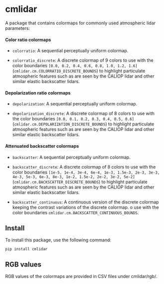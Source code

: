 # cmlidar

A package that contains colormaps for commonly used atmospheric lidar parameters:


#### Color ratio colormaps

- `colorratio`: A sequential perceptually uniform colormap.

- `colorratio_discrete`: A discrete colormap of 9 colors to use with the color boundaries `[0.0, 0.2, 0.4, 0.6, 0.8, 1.0, 1.2, 1.6]` (`cmlidar.cm.COLORRATIO_DISCRETE_BOUNDS`) to highlight particulate atmospheric features such as are seen by the CALIOP lidar and other similar elastic backscatter lidars.


#### Depolarization ratio colormaps

- `depolarization`: A sequential perceptually uniform colormap.

- `depolarization_discrete`: A discrete colormap of 8 colors to use with the color boundaries `[0.0, 0.1, 0.2, 0.3, 0.4, 0.5, 0.6]` (`cmlidar.cm.DEPOLARIZATION_DISCRETE_BOUNDS`) to highlight particulate atmospheric features such as are seen by the CALIOP lidar and other similar elastic backscatter lidars.


#### Attenuated backscatter colormaps

- `backscatter`: A sequential perceptually uniform colormap.

- `backscatter_discrete`: A discrete colormap of 8 colors to use with the color boundaries `[1e-5, 1e-4, 3e-4, 6e-4, 1e-3, 1.5e-3, 2e-3, 3e-3, 4e-3, 5e-3, 6e-3, 8e-3, 1e-2, 1.5e-2, 2e-2, 3e-2, 5e-2]` (`cmlidar.cm.BACKSCATTER_DISCRETE_BOUNDS`) to highlight particulate atmospheric features such as are seen by the CALIOP lidar and other similar elastic backscatter lidars.

- `backscatter_continuous`: A continuous version of the discrete colormap keeping the contrast variations of the discrete colormap. o use with the color boundaries `cmlidar.cm.BACKSCATTER_CONTINUOUS_BOUNDS`.


## Install

To install this package, use the following command:

`pip install cmlidar`


##  RGB values

RGB values of the colormaps are provided in CSV files under cmlidar/rgb/.
